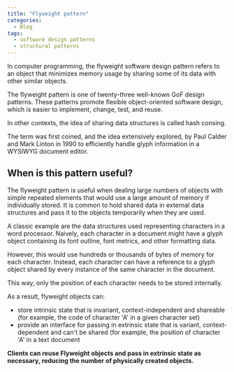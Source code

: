 ```yaml
---
title: "Flyweight pattern"
categories:
  - Blog
tags:
  - software design patterns
  - structural patterns
---
```


In computer programming, the flyweight software design pattern refers to an object that minimizes memory usage by sharing some of its data with other similar objects. 

The flyweight pattern is one of twenty-three well-known GoF design patterns. These patterns promote flexible object-oriented software design, which is easier to implement, change, test, and reuse.

In other contexts, the idea of sharing data structures is called hash consing.

The term was first coined, and the idea extensively explored, by Paul Calder and Mark Linton in 1990 to efficiently handle glyph information in a WYSIWYG document editor. 

<h2>When is this pattern useful?</h2>

The flyweight pattern is useful when dealing large numbers of objects with simple repeated elements that would use a large amount of memory if individually stored. It is common to hold shared data in external data structures and pass it to the objects temporarily when they are used.

A classic example are the data structures used representing characters in a word processor. Naively, each character in a document might have a glyph object containing its font outline, font metrics, and other formatting data. 

However, this would use hundreds or thousands of bytes of memory for each character. Instead, each character can have a reference to a glyph object shared by every instance of the same character in the document. 

This way, only the position of each character needs to be stored internally.

As a result, flyweight objects can:

<ul>

<li>store intrinsic state that is invariant, context-independent and shareable (for example, the code of character 'A' in a given character set)</li>
<li>provide an interface for passing in extrinsic state that is variant, context-dependent and can't be shared (for example, the position of character 'A' in a text document</li>
</ul>

<b>Clients can reuse Flyweight objects and pass in extrinsic state as necessary, reducing the number of physically created objects. </b>